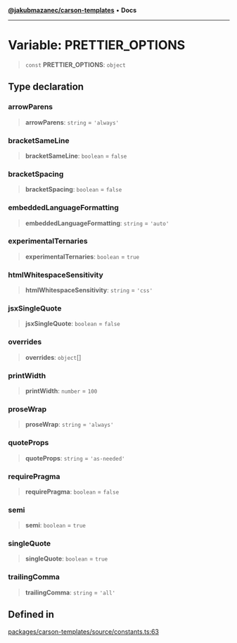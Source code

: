 [**@jakubmazanec/carson-templates**](../README.md) • **Docs**

---

# Variable: PRETTIER_OPTIONS

> `const` **PRETTIER_OPTIONS**: `object`

## Type declaration

### arrowParens

> **arrowParens**: `string` = `'always'`

### bracketSameLine

> **bracketSameLine**: `boolean` = `false`

### bracketSpacing

> **bracketSpacing**: `boolean` = `false`

### embeddedLanguageFormatting

> **embeddedLanguageFormatting**: `string` = `'auto'`

### experimentalTernaries

> **experimentalTernaries**: `boolean` = `true`

### htmlWhitespaceSensitivity

> **htmlWhitespaceSensitivity**: `string` = `'css'`

### jsxSingleQuote

> **jsxSingleQuote**: `boolean` = `false`

### overrides

> **overrides**: `object`[]

### printWidth

> **printWidth**: `number` = `100`

### proseWrap

> **proseWrap**: `string` = `'always'`

### quoteProps

> **quoteProps**: `string` = `'as-needed'`

### requirePragma

> **requirePragma**: `boolean` = `false`

### semi

> **semi**: `boolean` = `true`

### singleQuote

> **singleQuote**: `boolean` = `true`

### trailingComma

> **trailingComma**: `string` = `'all'`

## Defined in

[packages/carson-templates/source/constants.ts:63](https://github.com/jakubmazanec/tools/blob/e8ae4d79f84effbab1b79b1c88222a54b84f3504/packages/carson-templates/source/constants.ts#L63)
